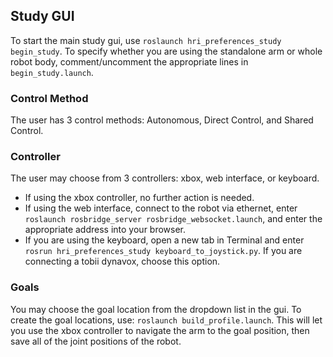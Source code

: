 ## Study GUI
To start the main study gui, use ``roslaunch hri_preferences_study begin_study``. To specify whether you are using the standalone arm or whole robot body, comment/uncomment the appropriate lines in ``begin_study.launch``.

### Control Method
The user has 3 control methods: Autonomous, Direct Control, and Shared Control. 

### Controller
The user may choose from 3 controllers: xbox, web interface, or keyboard.
- If using the xbox controller, no further action is needed. 
- If using the web interface, connect to the robot via ethernet, enter ``roslaunch rosbridge_server rosbridge_websocket.launch``, and enter the appropriate address into your browser.
- If you are using the keyboard, open a new tab in Terminal and enter ``rosrun hri_preferences_study keyboard_to_joystick.py``. If you are connecting a tobii dynavox, choose this option.

### Goals
You may choose the goal location from the dropdown list in the gui. To create the goal locations, use: ``roslaunch build_profile.launch``. This will let you use the xbox controller to navigate the arm to the goal position, then save all of the joint positions of the robot.
